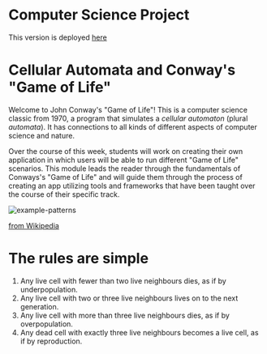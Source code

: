 # Computer Science Project
This version is deployed [here](https://game-of-life-sage.vercel.app/)

# Cellular Automata and Conway's "Game of Life"

Welcome to John Conway's "Game of Life"! This is a computer science
classic from 1970, a program that simulates a _cellular automaton_
(plural _automata_). It has connections to all kinds of different
aspects of computer science and nature.

Over the course of this week, students will work on creating their own
application in which users will be able to run different "Game of Life"
scenarios. This module leads the reader through the fundamentals of
Conways's "Game of Life" and will guide them through the process of
creating an app utilizing tools and frameworks that have been taught
over the course of their specific track.

![example-patterns](https://media.giphy.com/media/4VVZTvTqzRR0BUwNIH/giphy.gif)

[from Wikipedia](https://en.wikipedia.org/wiki/Conway%27s_Game_of_Life#Examples_of_patterns)

# The rules are simple
1. Any live cell with fewer than two live neighbours dies, as if by underpopulation.
2. Any live cell with two or three live neighbours lives on to the next generation.
3. Any live cell with more than three live neighbours dies, as if by overpopulation.
4. Any dead cell with exactly three live neighbours becomes a live cell, as if by reproduction.
